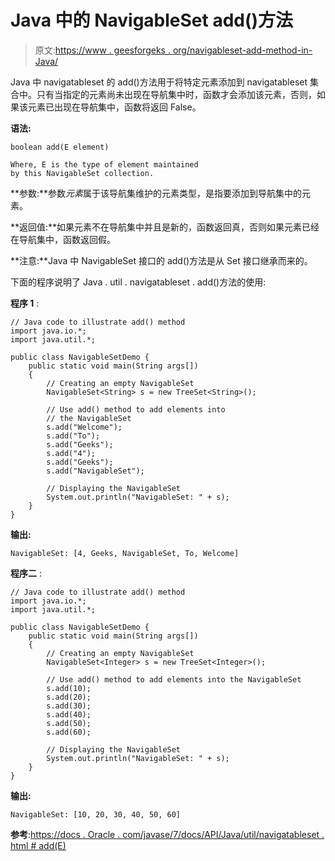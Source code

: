 # Java 中的 NavigableSet add()方法

> 原文:[https://www . geesforgeks . org/navigableset-add-method-in-Java/](https://www.geeksforgeeks.org/navigableset-add-method-in-java/)

Java 中 navigatableset 的 add()方法用于将特定元素添加到 navigatableset 集合中。只有当指定的元素尚未出现在导航集中时，函数才会添加该元素，否则，如果该元素已出现在导航集中，函数将返回 False。

**语法:**

```
boolean add(E element)

Where, E is the type of element maintained
by this NavigableSet collection.

```

**参数:**参数*元素*属于该导航集维护的元素类型，是指要添加到导航集中的元素。

**返回值:**如果元素不在导航集中并且是新的，函数返回真，否则如果元素已经在导航集中，函数返回假。

**注意:**Java 中 NavigableSet 接口的 add()方法是从 Set 接口继承而来的。

下面的程序说明了 Java . util . navigatableset . add()方法的使用:

**程序 1** :

```
// Java code to illustrate add() method
import java.io.*;
import java.util.*;

public class NavigableSetDemo {
    public static void main(String args[])
    {
        // Creating an empty NavigableSet
        NavigableSet<String> s = new TreeSet<String>();

        // Use add() method to add elements into
        // the NavigableSet
        s.add("Welcome");
        s.add("To");
        s.add("Geeks");
        s.add("4");
        s.add("Geeks");
        s.add("NavigableSet");

        // Displaying the NavigableSet
        System.out.println("NavigableSet: " + s);
    }
}
```

**输出:**

```
NavigableSet: [4, Geeks, NavigableSet, To, Welcome]

```

**程序二** :

```
// Java code to illustrate add() method
import java.io.*;
import java.util.*;

public class NavigableSetDemo {
    public static void main(String args[])
    {
        // Creating an empty NavigableSet
        NavigableSet<Integer> s = new TreeSet<Integer>();

        // Use add() method to add elements into the NavigableSet
        s.add(10);
        s.add(20);
        s.add(30);
        s.add(40);
        s.add(50);
        s.add(60);

        // Displaying the NavigableSet
        System.out.println("NavigableSet: " + s);
    }
}
```

**输出:**

```
NavigableSet: [10, 20, 30, 40, 50, 60]

```

**参考**:[https://docs . Oracle . com/javase/7/docs/API/Java/util/navigatableset . html # add(E)](https://docs.oracle.com/javase/7/docs/api/java/util/NavigableSet.html#add(E))